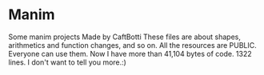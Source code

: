 # Manim
Some manim projects Made by CaftBotti
These files are about shapes, arithmetics and function changes, and so on.
All the resources are PUBLIC. Everyone can use them.
Now I have more than 41,104 bytes of code. 1322 lines.
I don't want to tell you more.:)
